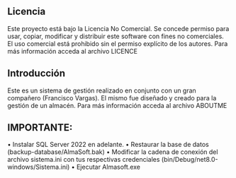 ## Licencia

Este proyecto está bajo la Licencia No Comercial. Se concede permiso para usar, copiar, modificar y distribuir este software con fines no comerciales. El uso comercial está prohibido sin el permiso explícito de los autores. Para más información acceda al archivo LICENCE

## Introducción
Este es un sistema de gestión realizado en conjunto con un gran compañero (Francisco Vargas). El mismo fue diseñado y creado para la gestión de un almacén. Para más información acceda al archivo ABOUTME

## IMPORTANTE: 
•	Instalar SQL Server 2022 en adelante.
•	Restaurar la base de datos (backup-database/AlmaSoft.bak)
•	Modificar la cadena de conexión del archivo sistema.ini con tus respectivas credenciales (bin/Debug/net8.0-windows/Sistema.ini)
•	Ejecutar Almasoft.exe
